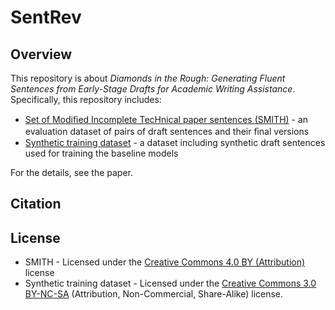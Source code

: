 # SentRev

## Overview

This repository is about *Diamonds in the Rough: Generating Fluent Sentences from Early-Stage Drafts for Academic Writing Assistance*. Specifically, this repository includes:

* [Set of Modiﬁed Incomplete TecHnical paper sentences (SMITH)](https://github.com/taku-ito/INLG2019_SentRev/tree/master/SMITH) - an evaluation dataset of pairs of draft sentences and their ﬁnal versions
* [Synthetic training dataset](https://github.com/taku-ito/INLG2019_SentRev/releases/tag/v1.0) - a dataset including synthetic draft sentences used for training the baseline models

For the details, see the paper.

## Citation

## License

* SMITH - Licensed under the [Creative Commons 4.0 BY (Attribution)](https://creativecommons.org/licenses/by/4.0/) license
* Synthetic training dataset - Licensed under the [Creative Commons 3.0 BY-NC-SA](https://creativecommons.org/licenses/by-nc-sa/3.0/) (Attribution, Non-Commercial, Share-Alike) license.
